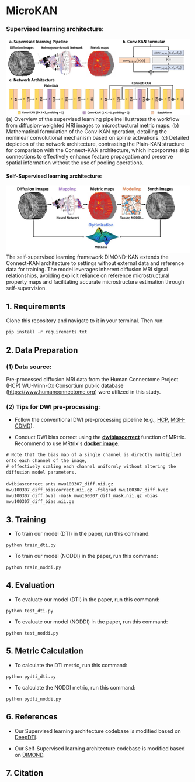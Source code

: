 # MicroKAN

### Supervised learning architecture:
![supervised](img/supervised.png)
(a) Overview of the supervised learning pipeline illustrates the workflow from diffusion-weighted MRI images to microstructural metric maps. (b) Mathematical formulation of the Conv-KAN operation, detailing the nonlinear convolutional mechanism based on spline activations. (c) Detailed depiction of the network architecture, contrasting the Plain-KAN structure for comparison with the Connect-KAN architecture, which incorporates skip connections to effectively enhance feature propagation and preserve spatial information without the use of pooling operations.

#### Self-Supervised learning architecture:
![self-supervised](img/self-supervised.png)
The self-supervised learning framework DIMOND-KAN extends the Connect-KAN architecture to settings without external data and reference data for training. The model leverages inherent diffusion MRI signal relationships, avoiding explicit reliance on reference microstructural property maps and facilitating accurate microstructure estimation through self-supervision.


## 1. Requirements
Clone this repository and navigate to it in your terminal. Then run:
```
pip install -r requirements.txt
```

## 2. Data Preparation
### **(1) Data source:**
Pre-processed diffusion MRI data from the Human Connectome Project (HCP) WU-Minn-Ox Consortium public database (https://www.humanconnectome.org) were utilized in this study.

### **(2) Tips for DWI pre-processing:**
- Follow the conventional DWI pre-processing pipeline (e.g., [HCP](https://www.humanconnectome.org), [MGH-CDMD](https://doi.org/10.1038/s41597-021-01092-6)).

- Conduct DWI bias correct using the **[dwibiascorrect](https://mrtrix.readthedocs.io/en/dev/reference/commands/dwibiascorrect.html)** function of MRtrix. Recommend to use MRtrix's **[docker image](https://mrtrix.readthedocs.io/en/dev/installation/using_containers.html)**.
```
# Note that the bias map of a single channel is directly multiplied onto each channel of the image,
# effectively scaling each channel uniformly without altering the diffusion model parameters. 

dwibiascorrect ants mwu100307_diff.nii.gz mwu100307_diff_biascorrect.nii.gz -fslgrad mwu100307_diff.bvec mwu100307_diff.bval -mask mwu100307_diff_mask.nii.gz -bias mwu100307_diff_bias.nii.gz
```

## 3. Training
- To train our model (DTI) in the paper, run this command:
```
python train_dti.py
```

- To train our model (NODDI) in the paper, run this command:
```
python train_noddi.py
```

## 4. Evaluation
- To evaluate our model (DTI) in the paper, run this command:
```
python test_dti.py
```

- To evaluate our model (NODDI) in the paper, run this command:
```
python test_noddi.py
```

## 5. Metric Calculation
- To calculate the DTI metric, run this command:
```
python pydti_dti.py
```

- To calculate the NODDI metric, run this command:
```
python pydti_noddi.py
```

## 6. References
- Our Supervised learning architecture codebase is modified based on [DeepDTI](https://github.com/qiyuantian/DeepDTI).

- Our Self-Supervised learning architecture codebase is modified based on [DIMOND](https://github.com/Lthinker/DIMOND).

## 7. Citation
```

```
